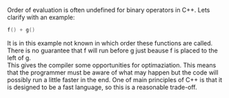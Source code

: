 Order of evaluation is often undefined for binary operators in C++. Lets clarify with an example:
```cpp
f() + g()
```
It is in this example not known in which order these functions are called. There is no guarantee that f will run before g just beause f is placed to the left of g.  
This gives the compiler some opportunities for optimaziation. This means that the programmer must be aware of what may happen but the code will possibly run a little faster in the end. One of main principles of C++ is that it is designed to be a fast language, so this is a reasonable trade-off.
